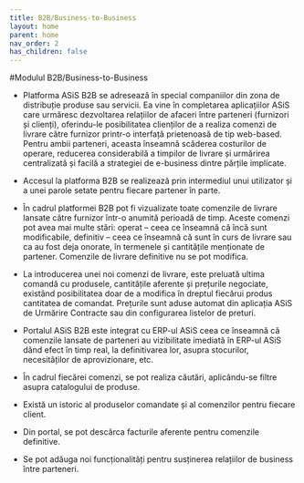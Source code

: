 ```yaml
---
title: B2B/Business-to-Business
layout: home
parent: home
nav_order: 2
has_children: false
---
```

#Modulul B2B/Business-to-Business

- Platforma ASiS B2B se adresează în special companiilor din zona de distribuție produse sau servicii. Ea vine în completarea aplicațiilor ASiS care urmăresc dezvoltarea relațiilor de afaceri între parteneri (furnizori și clienți), oferindu-le posibilitatea clienților de a realiza comenzi de livrare către furnizor printr-o interfață prietenoasă de tip web-based. Pentru ambii parteneri, aceasta înseamnă scăderea costurilor de operare, reducerea considerabilă a timpilor de livrare și urmărirea centralizată și facilă a strategiei de e-business dintre părțile implicate.

- Accesul la platforma B2B se realizează prin intermediul unui utilizator și a unei parole setate pentru fiecare partener în parte.
- În cadrul platformei B2B pot fi vizualizate toate comenzile de livrare lansate către furnizor într-o anumită perioadă de timp. Aceste comenzi pot avea mai multe stări: operat – ceea ce înseamnă că încă sunt modificabile, definitiv – ceea ce înseamnă că sunt în curs de livrare sau ca au fost deja onorate, în termenele și cantitățile menționate de partener. Comenzile de livrare definitive nu se pot modifica.
- La introducerea unei noi comenzi de livrare, este preluată ultima comandă cu produsele, cantitățile aferente și prețurile negociate, existând posibilitatea doar de a modifica în dreptul fiecărui produs cantitatea de comandat. Prețurile sunt aduse automat din aplicația ASiS de Urmărire Contracte sau din configurarea listelor de preturi.
- Portalul ASiS B2B este integrat cu ERP-ul ASiS ceea ce înseamnă că comenzile lansate de parteneri au vizibilitate imediată în ERP-ul ASiS dând efect în timp real, la definitivarea lor, asupra stocurilor, necesităților de aprovizionare, etc.
- În cadrul fiecărei comenzi, se pot realiza căutări, aplicându-se filtre asupra catalogului de produse.
- Există un istoric al produselor comandate și al comenzilor pentru fiecare client.
- Din portal, se pot descărca facturile aferente pentru comenzile definitive.
- Se pot adăuga noi funcționalități pentru susținerea relațiilor de business între parteneri.
